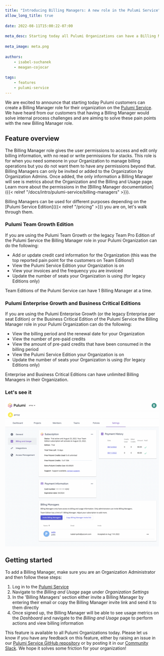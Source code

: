 ```yaml
---
title: "Introducing Billing Managers: A new role in the Pulumi Service"
allow_long_title: true

date: 2022-08-11T15:00:22-07:00

meta_desc: Starting today all Pulumi Organizations can have a Billing Manager, a role designed for your finance function.

meta_image: meta.png

authors:
    - isabel-suchanek
    - meagan-cojocar

tags:
    - features
    - pulumi-service
---
```


We are excited to announce that starting today Pulumi customers can create a Billing Manager role for their organization on the [Pulumi Service](https://app.pulumi.com). We have heard from our customers that having a Billing Manager would solve internal process challenges and are aiming to solve these pain points with the new Billing Manager role.

<!--more-->

## Feature overview

The Billing Manager role gives the user permissions to access and edit only billing information, with no read or write permissions for stacks. This role is for when you need  someone in your Organization to manage billing operations but you do not want them to have any permissions beyond that. Billing Managers can only be invited or added to the Organization by Organization Admins. Once added, the only information a Billing Manager will see is metrics about the Organization and the Billing and Usage page. Learn more about the permissions in the [Billing Manager documentation]({{< relref "/docs/intro/pulumi-service/billing-managers" >}}).

Billing Managers can be used for different purposes depending on the [Pulumi Service Edition]({{< relref "/pricing" >}}) you are on, let's walk through them.

### Pulumi Team Growth Edition

If you are using the Pulumi Team Growth or the legacy Team Pro Edition of the Pulumi Service the Billing Manager role in your Pulumi Organization can do the following:

- Add or update credit card information for the Organization (this was the top reported pain point for the customers on Team Editions!)
- View the Pulumi Service Edition your Organization is on
- View your invoices and the frequency you are invoiced
- Update the number of seats your Organization is using (for legacy Editions only)

Team Editions of the Pulumi Service can have 1 Billing Manager at a time.

### Pulumi Enterprise Growth and Business Critical Editions

If you are using the Pulumi Enterprise Growth (or the legacy Enterprise per seat Edition) or the Business Critical Edition of the Pulumi Service the Billing Manager role in your Pulumi Organization can do the following:

- View the billing period and the renewal date for your Organization
- View the number of pre-paid credits
- View the amount of pre-paid credits that have been consumed in the billing period
- View the Pulumi Service Edition your Organization is on
- Update the number of seats your Organization is using (for legacy Editions only)

Enterprise and Business Critical Editions can have unlimited Billing Managers in their Organization.

### Let's see it

![Billing Managers in the Pulumi Service](billing_managers.png)

## Getting started

To add a Billing Manager, make sure you are an Organization Administrator and then follow these steps:

1. Log in to the [Pulumi Service](https://app.pulumi.com)
2. Navigate to the *Billing and Usage* page under *Organization Settings*
3. In the 'Billing Managers' section either invite a Billing Manager by entering their email or copy the Billing Manager invite link and send it to them directly
4. Once signed up, the Billing Manager will be able to see usage metrics on the *Dashboard* and navigate to the *Billing and Usage* page to perform actions and view billing information

This feature is available to all Pulumi Organizations today. Please let us know if you have any feedback on this feature, either by raising an issue in our [Pulumi Service GitHub repository](https://github.com/pulumi/service-requests) or by posting it in our [Community Slack](https://slack.pulumi.com). We hope it solves some friction for your organization!
